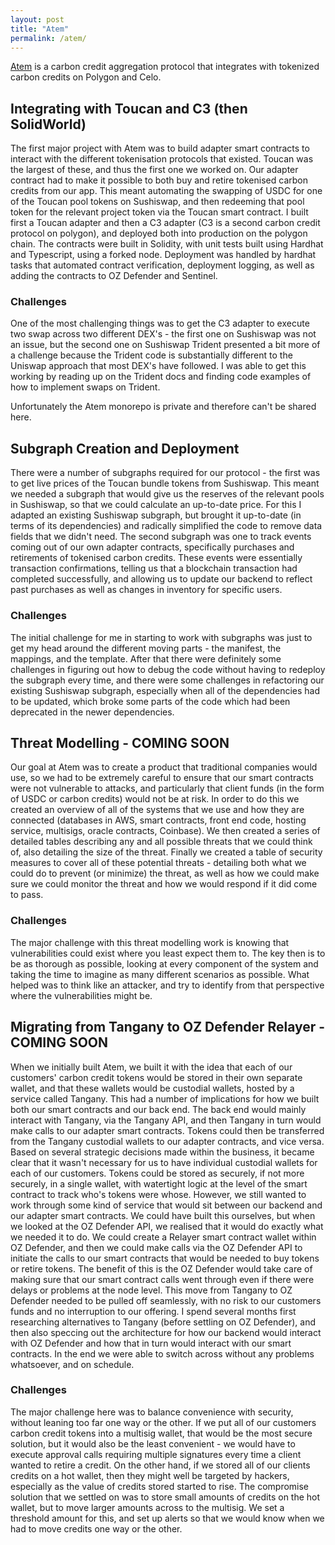 ```yaml
---
layout: post
title: "Atem"
permalink: /atem/
---
```

[Atem](https://app.atem.earth/) is a carbon credit aggregation protocol that integrates with tokenized carbon credits on Polygon and Celo. 

## Integrating with Toucan and C3 (then SolidWorld)
The first major project with Atem was to build adapter smart contracts to interact with the different tokenisation protocols that existed. Toucan was the largest of these, and thus the first one we worked on. Our adapter contract had to make it possible to both buy and retire tokenised carbon credits from our app. This meant automating the swapping of USDC for one of the Toucan pool tokens on Sushiswap, and then redeeming that pool token for the relevant project token via the Toucan smart contract.
I built first a Toucan adapter and then a C3 adapter (C3 is a second carbon credit protocol on polygon), and deployed both into production on the polygon chain. The contracts were built in Solidity, with unit tests built using Hardhat and Typescript, using a forked node. Deployment was handled by hardhat tasks that automated contract verification, deployment logging, as well as adding the contracts to OZ Defender and Sentinel.
### Challenges
One of the most challenging things was to get the C3 adapter to execute two swap across two different DEX's - the first one on Sushiswap was not an issue, but the second one on Sushiswap Trident presented a bit more of a challenge because the Trident code is substantially different to the Uniswap approach that most DEX's have followed. I was able to get this working by reading up on the Trident docs and finding code examples of how to implement swaps on Trident.

Unfortunately the Atem monorepo is private and therefore can't be shared here.

## Subgraph Creation and Deployment
There were a number of subgraphs required for our protocol - the first was to get live prices of the Toucan bundle tokens from Sushiswap. This meant we needed a subgraph that would give us the reserves of the relevant pools in Sushiswap, so that we could calculate an up-to-date price. For this I adapted an existing Sushiswap subgraph, but brought it up-to-date (in terms of its dependencies) and radically simplified the code to remove data fields that we didn't need.
The second subgraph was one to track events coming out of our own adapter contracts, specifically purchases and retirements of tokenised carbon credits. These events were essentially transaction confirmations, telling us that a blockchain transaction had completed successfully, and allowing us to update our backend to reflect past purchases as well as changes in inventory for specific users. 

### Challenges
The initial challenge for me in starting to work with subgraphs was just to get my head around the different moving parts - the manifest, the mappings, and the template. After that there were definitely some challenges in figuring out how to debug the code without having to redeploy the subgraph every time, and there were some challenges in refactoring our existing Sushiswap subgraph, especially when all of the dependencies had to be updated, which broke some parts of the code which had been deprecated in the newer dependencies.

## Threat Modelling - COMING SOON
Our goal at Atem was to create a product that traditional companies would use, so we had to be extremely careful to ensure that our smart contracts were not vulnerable to attacks, and particularly that client funds (in the form of USDC or carbon credits) would not be at risk. In order to do this we created an overview of all of the systems that we use and how they are connected (databases in AWS, smart contracts, front end code, hosting service, multisigs, oracle contracts, Coinbase). We then created a series of detailed tables describing any and all possible threats that we could think of, also detailing the size of the threat. Finally we created a table of security measures to cover all of these potential threats - detailing both what we could do to prevent (or minimize) the threat, as well as how we could make sure we could monitor the threat and how we would respond if it did come to pass.

### Challenges
The major challenge with this threat modelling work is knowing that vulnerabilities could exist where you least expect them to. The key then is to be as thorough as possible, looking at every component of the system and taking the time to imagine as many different scenarios as possible. What helped was to think like an attacker, and try to identify from that perspective where the vulnerabilities might be.

## Migrating from Tangany to OZ Defender Relayer - COMING SOON
When we initially built Atem, we built it with the idea that each of our customers' carbon credit tokens would be stored in their own separate wallet, and that these wallets would be custodial wallets, hosted by a service called Tangany. This had a number of implications for how we built both our smart contracts and our back end. The back end would mainly interact with Tangany, via the Tangany API, and then Tangany in turn would make calls to our adapter smart contracts. Tokens could then be transferred from the Tangany custodial wallets to our adapter contracts, and vice versa.
Based on several strategic decisions made within the business, it became clear that it wasn't necessary for us to have individual custodial wallets for each of our customers. Tokens could be stored as securely, if not more securely, in a single wallet, with watertight logic at the level of the smart contract to track who's tokens were whose.
However, we still wanted to work through some kind of service that would sit between our backend and our adapter smart contracts. We could have built this ourselves, but when we looked at the OZ Defender API, we realised that it would do exactly what we needed it to do. We could create a Relayer smart contract wallet within OZ Defender, and then we could make calls via the OZ Defender API to initiate the calls to our smart contracts that would be needed to buy tokens or retire tokens. The benefit of this is the OZ Defender would take care of making sure that our smart contract calls went through even if there were delays or problems at the node level.
This move from Tangany to OZ Defender needed to be pulled off seamlessly, with no risk to our customers funds and no interruption to our offering. I spend several months first researching alternatives to Tangany (before settling on OZ Defender), and then also speccing out the architecture for how our backend would interact with OZ Defender and how that in turn would interact with our smart contracts. In the end we were able to switch across without any problems whatsoever, and on schedule.
### Challenges
The major challenge here was to balance convenience with security, without leaning too far one way or the other. If we put all of our customers carbon credit tokens into a multisig wallet, that would be the most secure solution, but it would also be the least convenient - we would have to execute approval calls requiring multiple signatures every time a client wanted to retire a credit. On the other hand, if we stored all of our clients credits on a hot wallet, then they might well be targeted by hackers, especially as the value of credits stored started to rise. The compromise solution that we settled on was to store small amounts of credits on the hot wallet, but to move larger amounts across to the multisig. We set a threshold amount for this, and set up alerts so that we would know when we had to move credits one way or the other.
